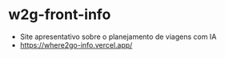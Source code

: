 # w2g-front-info
- Site apresentativo sobre o planejamento de viagens com IA
- https://where2go-info.vercel.app/
